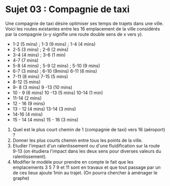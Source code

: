 # Sujet 03 : Compagnie de taxi

Une compagnie de taxi désire optimiser ses temps de trajets dans une ville.
Voici les routes existantes entre les 16 emplacement de la ville considérés par la compagnie (x-y signifie une route double sens de x vers y).

- 1-2 (5 mins) ; 1-3 (9 mins) ; 1-4 (4 mins)
- 2-5 (3 mins) ; 2-6 (2 mins)
- 3-4 (4 mins) ; 3-6 (1 min)
- 4-7 (7 mins)
- 5-8 (4 mins) ; 5-9 (2 mins) ; 5-10 (9 mins)
- 6-7 (3 mins) ; 6-10 (9mins) 6-11 (6 mins)
- 7-11 (8 mins) 7-15 (5 mins)
- 8-12 (5  mins)
- 9- 8 (3 mins) 9 -13 (10  mins)
- 10 - 9 (6 mins) 10 -13 (5 mins) 10-14 (1 min)
- 11-14 (2 mins)
- 12 - 16 (9 mins)
- 13 - 12 (4 mins) 13-14 (3 mins)
- 14-16 (4 mins)
- 15 - 14 (4 mins) 15 - 16 (3 mins)

1. Quel est le plus court chemin de 1 (compagnie de taxi) vers 16 (aéroport) ?
2. Donner les plus courts chemin entre tous les points de la ville.
3. Etudier l'impact d'un ralentissement ou d'une fluidification sur la route 9-13 (on étudiera l'impact dans les deux sens pour diverses valeurs du ralentissement).
4. Modifier le modèle pour prendre en compte le fait que les emplacements 3 5 7 9  et 11 sont en travaux et que tout passage par un de ces lieux ajoute 1min au trajet. (On pourra chercher à aménager le graphe)
